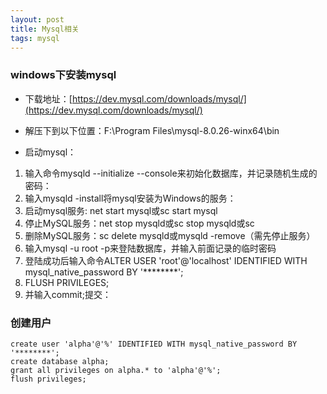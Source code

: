 ```yaml
---
layout: post
title: Mysql相关
tags: mysql
---
```



### windows下安装mysql


+ 下载地址：[https://dev.mysql.com/downloads/mysql/](https://dev.mysql.com/downloads/mysql/)

+ 解压下到以下位置：F:\Program Files\mysql-8.0.26-winx64\bin

+ 启动mysql：
1. 输入命令mysqld --initialize --console来初始化数据库，并记录随机生成的密码：
2. 输入mysqld -install将mysql安装为Windows的服务：
3. 启动mysql服务: net start mysql或sc start mysql
4. 停止MySQL服务：net stop mysqld或sc stop mysqld或sc
5. 删除MySQL服务：sc delete mysqld或mysqld -remove（需先停止服务）
6. 输入mysql -u root -p来登陆数据库，并输入前面记录的临时密码
7. 登陆成功后输入命令ALTER USER 'root'@'localhost' IDENTIFIED WITH mysql_native_password BY '********';
8. FLUSH PRIVILEGES; 
9. 并输入commit;提交：



### 创建用户
```mysql
create user 'alpha'@'%' IDENTIFIED WITH mysql_native_password BY '********';
create database alpha;
grant all privileges on alpha.* to 'alpha'@'%';
flush privileges; 
```

